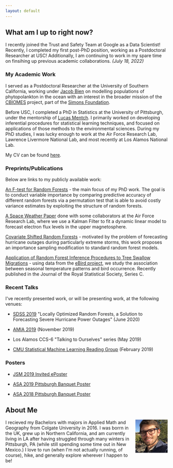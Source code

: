 ```yaml
---
layout: default
---
```

 
<link rel="shortcut icon" type="image/x-icon" href="android-chrome-192x192.png">



## What am I up to right now? 

I recently joined the Trust and Safety Team at Google as a Data Scientist! Recently, I completed my first post-PhD position, working as a Postdoctoral Researcher at USC! Additionally, I am continuing to work in my spare time on finsihing up previous academic collaborations. _(July 18, 2022)_


### My Academic Work
I served as a Postdoctoral Researcher at the University of Southern California, working under [Jacob Bien](http://faculty.marshall.usc.edu/Jacob-Bien/) on modelling populations of phytopolankton in the ocean with an interest in the broader mission of the [CBIOMES](https://cbiomes.org/) project, part of the [Simons Foundation](https://www.simonsfoundation.org/).

Before USC, I completed a PhD in Statistics at the University of Pittsburgh, under the mentorship of [Lucas Mentch](http://lucasmentch.com/index.html). I primarily worked on developing inferential procedures for statistical learning techniques, and focused on applications of those methods to the environmental sciences. During my PhD studies, I was  lucky enough to work at the Air Force Research Lab, Lawrence Livermore National Lab, and most recently at Los Alamos National Lab. 
 
My CV can be found [here](Tim_Coleman_CV_June2022.pdf).


 
### Preprints/Publications
Below are links to my publicly available work:

[An F-test for Random Forests](https://www.jmlr.org/papers/volume23/20-1060/20-1060.pdf) - the main focus of my PhD work. The goal is to conduct variable importance by comparing predictive accuracy of different random forests via a permutation test that is able to avoid costly variance estimates by exploiting the structure of random forests.

[A Space Weather Paper](https://agupubs.onlinelibrary.wiley.com/doi/pdf/10.1029/2017SW001788?casa_token=j01gjgwkJA8AAAAA%3AVJbBuH5_GPeTk7iV3Q1MYFJZC3jvcf5GuE2uB_-n2-lMYKpHN_1maMoxY8pn761VzLI_3h16n5hQxg&) done with some collaborators at the Air Force Research Lab, where we use a Kalman Filter to fit a dynamic linear model to forecast electron flux levels in the upper magnetosphere.

[Covariate Shifted Random Forests](https://arxiv.org/abs/1908.09967) - motivated by the problem of forecasting hurricane outages during particularly extreme storms, this work proposes an importance sampling modification to standard random forest models. 

[Application of Random Forest Inference Procedures to Tree Swallow Migrations](https://arxiv.org/pdf/1710.09793.pdf) - using data from the [eBird project](https://ebird.org/home), we study the association between seasonal temperature patterns and bird occurrence. Recently published in the Journal of the Royal Statistical Society, Series C.


### Recent Talks

I've recently presented work, or will be presenting work, at the following venues:

* [SDSS 2019](https://ww2.amstat.org/meetings/sdss/2020/) "Locally Optimized Random Forests, a Solution to Forecasting Severe Hurricane Power Outages" (June 2020)

* [AMIA 2019](https://symposium2019.zerista.com/profile/member/2689421) (November 2019)

* Los Alamos CCS-6 "Talking to Ourselves" series (May 2019)

* [CMU Statistical Machine Learning Reading Group](http://statml.cs.cmu.edu/blog/2019/02/12/tim.html) (February 2019)

### Posters

* [JSM 2019 Invited ePoster](ePoster_JSM2019_tcoleman.pdf)

* [ASA 2019 Pittsburgh Banquet Poster](ASA_2019_Poster_LM_Template.pdf)

* [ASA 2018 Pittsburgh Banquet Poster](ASA_Banquet_Poster.pdf)

## About Me

<img src="IMG_4862 (2).JPG" alt="Here I am!" width="100" align = "right"/>

I recieved my Bachelors with majors in Applied Math and Geography from Colgate University in 2016. I was borrn in the UK, grew up in Northern California, and am currently living in LA after having struggled through many winters in Pittsburgh, PA (while still spending some time out in New Mexico.) I love to run (when I'm not actually running, of course), hike, and generally explore wherever I happen to be! 




